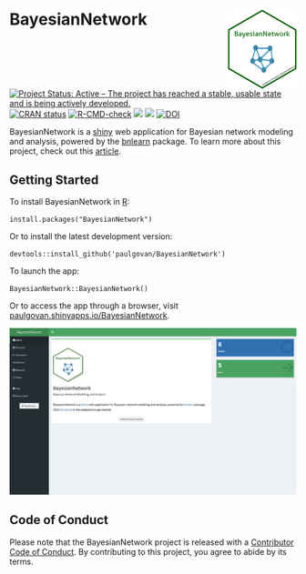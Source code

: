 
# BayesianNetwork <a href="http://paulgovan.github.io/BayesianNetwork/"><img src="man/figures/logo.png" align="right" height="139" alt="BayesianNetwork website" /></a>

<!-- badges: start -->

[![Project Status: Active – The project has reached a stable, usable
state and is being actively
developed.](https://www.repostatus.org/badges/latest/active.svg)](https://www.repostatus.org/#active)
[![CRAN
status](https://www.r-pkg.org/badges/version/BayesianNetwork)](https://CRAN.R-project.org/package=BayesianNetwork)
[![R-CMD-check](https://github.com/paulgovan/BayesianNetwork/actions/workflows/R-CMD-check.yaml/badge.svg)](https://github.com/paulgovan/BayesianNetwork/actions/workflows/R-CMD-check.yaml)
[![](http://cranlogs.r-pkg.org/badges/grand-total/BayesianNetwork)](https://cran.r-project.org/package=BayesianNetwork)
[![](http://cranlogs.r-pkg.org/badges/last-month/BayesianNetwork)](https://cran.r-project.org/package=BayesianNetwork)
[![DOI](http://joss.theoj.org/papers/10.21105/joss.00425/status.svg)](https://doi.org/10.21105/joss.00425)
<!-- badges: end -->

BayesianNetwork is a [shiny](https://shiny.posit.co/) web application
for Bayesian network modeling and analysis, powered by the
[bnlearn](https://www.bnlearn.com/) package. To learn more about this
project, check out this
[article](https://joss.theoj.org/papers/10.21105/joss.00425).

## Getting Started

To install BayesianNetwork in [R](https://www.r-project.org):

    install.packages("BayesianNetwork")

Or to install the latest development version:

    devtools::install_github('paulgovan/BayesianNetwork')

To launch the app:

    BayesianNetwork::BayesianNetwork()

Or to access the app through a browser, visit
[paulgovan.shinyapps.io/BayesianNetwork](https://paulgovan.shinyapps.io/BayesianNetwork/).

![](https://github.com/paulgovan/BayesianNetwork/blob/master/inst/images/Dashboard.PNG?raw=true)

## Code of Conduct

Please note that the BayesianNetwork project is released with a
[Contributor Code of
Conduct](http://paulgovan.github.io/BayesianNetwork/CODE_OF_CONDUCT.html).
By contributing to this project, you agree to abide by its terms.
